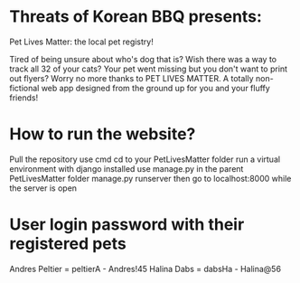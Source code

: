 # Threats of Korean BBQ presents:
Pet Lives Matter: the local pet registry!

Tired of being unsure about who's dog that is? Wish there was a way to track all 32 of your cats? Your pet went missing but you don't want to print out flyers?
Worry no more thanks to PET LIVES MATTER. A totally non-fictional web app designed from the ground up for you and your fluffy friends!

# How to run the website?
Pull the repository
use cmd
cd to your PetLivesMatter folder
run a virtual environment with django installed
use manage.py in the parent PetLivesMatter folder
manage.py runserver
then go to localhost:8000 while the server is open


# User login password with their registered pets
Andres Peltier = peltierA - Andres!45
Halina Dabs = dabsHa - Halina@56
